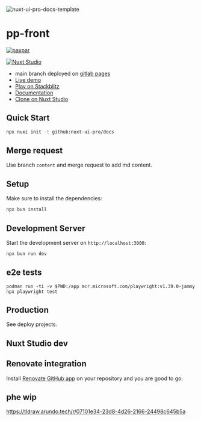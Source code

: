 ![nuxt-ui-pro-docs-template](https://github.com/nuxt-ui-pro/docs/assets/904724/67fc15a7-92f6-4566-95b9-fe099012473c)



# pp-front

[![paxpar](https://img.shields.io/badge/Made%20with-paxpar-1D9FD7?logo=python&labelColor=000000)](https://paxpar.tech)

[![Nuxt Studio](https://img.shields.io/badge/Open%20in%20Nuxt%20Studio-18181B?&logo=nuxt.js&logoColor=3BB5EC)](https://nuxt.studio/themes/docs)

- main branch deployed on [gitlab pages](https://pp-front-arundo-tech-cb9705d0248f802b36e552c354b81a754c162e60a5.gitlab.io/)
- [Live demo](https://nuxt-ui-pro-template-docs.vercel.app/)
- [Play on Stackblitz](https://stackblitz.com/github/nuxt-ui-pro/docs)
- [Documentation](https://ui.nuxt.com/pro/guide)
- [Clone on Nuxt Studio](https://nuxt.studio/themes/docs)

## Quick Start

```bash [Terminal]
npx nuxi init -t github:nuxt-ui-pro/docs
```

## Merge request

Use branch `content` and merge request to add md content.

## Setup

Make sure to install the dependencies:

```bash
npx bun install
```

## Development Server

Start the development server on `http://localhost:3000`:

```bash
npx bun run dev
```


## e2e tests

```
podman run -ti -v $PWD:/app mcr.microsoft.com/playwright:v1.39.0-jammy
npx playwright test
```

## Production

See deploy projects.

## Nuxt Studio dev


## Renovate integration

Install [Renovate GitHub app](https://github.com/apps/renovate/installations/select_target) on your repository and you are good to go.

## phe wip

https://tldraw.arundo.tech/r/07101e34-23d8-4d26-2166-24498c645b5a
